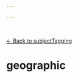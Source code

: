 ```yaml
---

---
```


<br>

[← Back to subjectTagging](./subjectTagging.html)

# geographic

<template>
   <table v-if="this.subjectTagging.geographic" id ="property-table">
     <p class="larger-text">{{this.subjectTagging.geographic.description}}</p>
  <tr>
    <th>Property</th>
    <th>Expected Type</th>
    <th>Description</th>
  </tr>
  <tr v-for="item, index in this.subjectTagging.geographic.properties" :key="index">
    <td><a :href="index" >{{index}}</a></td>
    <td>{{item.type}}</td>
    <td>{{item.description}}</td>
  </tr>
</table> 
</template>

<script>
import axios from 'axios'


export default {

    data() {
        return {
          schema: [],
          coreCitation: [],
          dataEndpoints: [],
          subjectTagging: [],
          dataBiography: [],
          resourceConstellation: [],
          dataLifecycle: []
        }
    },
    methods: {
        whatsUp(){
          console.log(this.subjectTagging)
        }
    },
    computed: {
        data() {
            return this.$page.frontmatter
        }
    },
    created() {
        //returns a promise
        axios.get("https://raw.githubusercontent.com/nblmc/Data-Context/master/schema.json")
            .then(response => {
                this.schema = response.data.properties
                this.coreCitation = response.data.properties.coreCitation.properties
                this.dataEndpoints = response.data.properties.dataEndpoints
                this.subjectTagging = response.data.properties.subjectTagging.properties
                this.dataBiography = response.data.properties.dataBiography.properties
                this.resourceConstellation = response.data.properties.resourceConstellation.properties
                this.dataLifecycle = response.data.properties.dataLifecycle.properties
            }).catch(err => {
                console.log(err)
            })
    }
}
</script>

<style lang="stylus">

table#property-table
  width:100%

p.larger-text
  font-size 120%

</style>